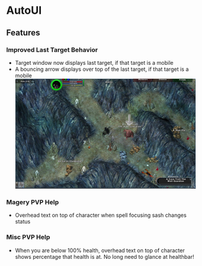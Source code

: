 AutoUI
======

Features
--------
### Improved Last Target Behavior
- Target window now displays last target, if that target is a mobile
- A bouncing arrow displays over top of the last target, if that target is a mobile
![Alt text](https://raw.githubusercontent.com/johnpwrs/AutoUI/master/Screenshots/lasttargetindicator.JPG)

### Magery PVP Help
- Overhead text on top of character when spell focusing sash changes status

### Misc PVP Help
- When you are below 100% health, overhead text on top of character shows percentage that health is at.  No long need to glance at healthbar!
